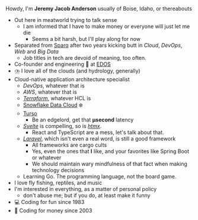 Howdy, I'm **Jeremy Jacob Anderson** usually of Boise, Idaho, or thereabouts
- Out here in meatworld trying to talk sense
  - I am informed that I have to make money or everyone will just let me die
    - Seems a bit harsh, but I'll play along for now
- Separated from [Sparq](https://teamsparq.com) after two years kicking butt in _Cloud_, _DevOps_, _Web_ and _Big Data_
  - Job titles in tech are devoid of meaning, too often.
- Co-founder and engineering 👑 at [EDOS](https://edos.io)
- ⛈️ I love all of the clouds (and hydrology, generally)
- Cloud-native application architecture specialist
  - _DevOps_, whatever that is
  - _AWS_, whatever that is
  - _[Terraform](https://www.terraform.io/)_, whatever HCL is
  - [Snowflake Data Cloud](https://www.snowflake.com/en/) ❄️
  - [Turso](https://turso.tech/)
    -   Be an edgelord, get that **µsecond** latency
  - _[Svelte](https://svelte.dev/)_ is compelling, so is _[htmx](https://htmx.org/)_.
    - React and TypeScript are a mess, let's talk about that.
  - _[Laravel](https://laravel.com/)_, which isn't even a real word, is still a good framework
    - All frameworks are cargo cults
    -   Yes, even the ones that **I** like, and your favorites like Spring Boot or whatever
      - We should maintain wary mindfulness of that fact when making technology decisions
  - Learning Go. The programming language, not the board game.
- I love fly fishing, reptiles, and music
- I'm interested in everything, as a matter of personal policy
  - don't abuse me; but if you do, at least make it funny
- 💻 Coding for fun since 1983
- 💸 Coding for money since 2003
